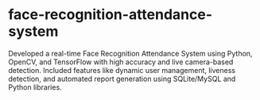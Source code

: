# face-recognition-attendance-system
Developed a real-time Face Recognition Attendance System using Python, OpenCV, and TensorFlow with high accuracy and live camera-based detection. Included features like dynamic user management, liveness detection, and automated report generation using SQLite/MySQL and Python libraries.
